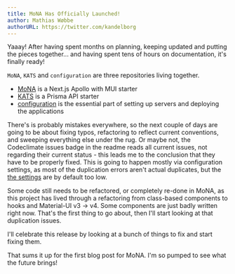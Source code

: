 ```yaml
---
title: MoNA Has Officially Launched!
author: Mathias Wøbbe
authorURL: https://twitter.com/kandelborg
---
```


Yaaay! After having spent months on planning, keeping updated and putting the pieces together... and having spent tens of hours on documentation, it's finally ready!

`MoNA`, `KATS` and `configuration` are three repositories living together.

- [MoNA](https://github.com/Kandelborg/MoNA-starter-kit) is a Next.js Apollo with MUI starter
- [KATS](https://github.com/Kandelborg/KATS) is a Prisma API starter
- [configuration](https://github.com/Kandelborg/MoNA-configuration) is the essential part of setting up servers and deploying the applications

There's is probably mistakes everywhere, so the next couple of days are going to be about fixing typos, refactoring to reflect current conventions, and sweeping everything else under the rug.
Or maybe not, the Codeclimate issues badge in the readme reads all current issues, not regarding their current status - this leads me to the conclusion that they have to be properly fixed.
This is going to happen mostly via configuration settings, as most of the duplication errors aren't actual duplicates, but the [the settings](https://docs.codeclimate.com/docs/duplication#section-per-language-mass-threshold-defaults) are by default too low.

Some code still needs to be refactored, or completely re-done in MoNA, as this project has lived through a refactoring from class-based components to hooks and Material-UI v3 -> v4.
Some components are just badly written right now. That's the first thing to go about, then I'll start looking at that duplication issues.

I'll celebrate this release by looking at a bunch of things to fix and start fixing them.

That sums it up for the first blog post for MoNA. I'm so pumped to see what the future brings!
